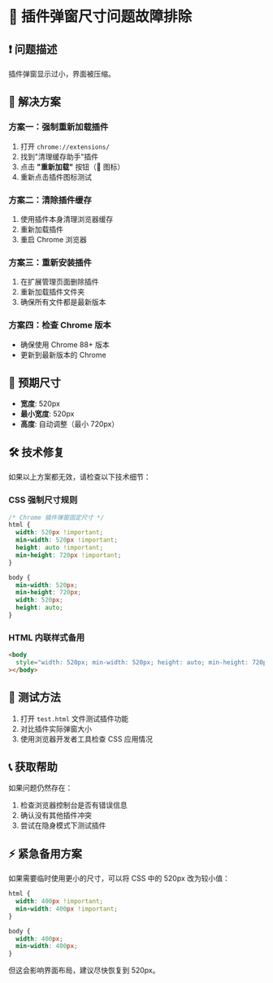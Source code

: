 # 🔧 插件弹窗尺寸问题故障排除

## ❗ 问题描述

插件弹窗显示过小，界面被压缩。

## 🎯 解决方案

### 方案一：强制重新加载插件

1. 打开 `chrome://extensions/`
2. 找到"清理缓存助手"插件
3. 点击 **"重新加载"** 按钮（🔄 图标）
4. 重新点击插件图标测试

### 方案二：清除插件缓存

1. 使用插件本身清理浏览器缓存
2. 重新加载插件
3. 重启 Chrome 浏览器

### 方案三：重新安装插件

1. 在扩展管理页面删除插件
2. 重新加载插件文件夹
3. 确保所有文件都是最新版本

### 方案四：检查 Chrome 版本

- 确保使用 Chrome 88+ 版本
- 更新到最新版本的 Chrome

## 📏 预期尺寸

- **宽度**: 520px
- **最小宽度**: 520px
- **高度**: 自动调整（最小 720px）

## 🛠️ 技术修复

如果以上方案都无效，请检查以下技术细节：

### CSS 强制尺寸规则

```css
/* Chrome 插件弹窗固定尺寸 */
html {
  width: 520px !important;
  min-width: 520px !important;
  height: auto !important;
  min-height: 720px !important;
}

body {
  min-width: 520px;
  min-height: 720px;
  width: 520px;
  height: auto;
}
```

### HTML 内联样式备用

```html
<body
  style="width: 520px; min-width: 520px; height: auto; min-height: 720px;"
></body>
```

## 🧪 测试方法

1. 打开 `test.html` 文件测试插件功能
2. 对比插件实际弹窗大小
3. 使用浏览器开发者工具检查 CSS 应用情况

## 📞 获取帮助

如果问题仍然存在：

1. 检查浏览器控制台是否有错误信息
2. 确认没有其他插件冲突
3. 尝试在隐身模式下测试插件

## ⚡ 紧急备用方案

如果需要临时使用更小的尺寸，可以将 CSS 中的 520px 改为较小值：

```css
html {
  width: 400px !important;
  min-width: 400px !important;
}

body {
  width: 400px;
  min-width: 400px;
}
```

但这会影响界面布局，建议尽快恢复到 520px。
